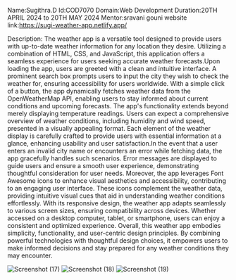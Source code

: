 Name:Sugithra.D
Id:COD7070
Domain:Web Development
Duration:20TH APRIL 2024 to 20TH MAY 2024
Mentor:sravani gouni
website link:https://sugi-weather-app.netlify.app/

Description:
The weather app is a versatile tool designed to provide users with up-to-date weather information for any location they desire. Utilizing a combination of HTML, CSS, and JavaScript, 
this application offers a seamless experience for users seeking accurate weather forecasts.Upon loading the app, users are greeted with a clean and intuitive interface.
A prominent search box prompts users to input the city they wish to check the weather for, ensuring accessibility for users worldwide. With a simple click of a button, 
the app dynamically fetches weather data from the OpenWeatherMap API, enabling users to stay informed about current conditions and upcoming forecasts.
The app's functionality extends beyond merely displaying temperature readings. Users can expect a comprehensive overview of weather conditions, including humidity and wind speed,
presented in a visually appealing format. Each element of the weather display is carefully crafted to provide users with essential information at a glance, enhancing usability and
user satisfaction.In the event that a user enters an invalid city name or encounters an error while fetching data, the app gracefully handles such scenarios.
Error messages are displayed to guide users and ensure a smooth user experience, demonstrating thoughtful consideration for user needs.
Moreover, the app leverages Font Awesome icons to enhance visual aesthetics and accessibility, contributing to an engaging user interface. 
These icons complement the weather data, providing intuitive visual cues that aid in understanding weather conditions effortlessly.
With its responsive design, the weather app adapts seamlessly to various screen sizes, ensuring compatibility across devices. Whether accessed on a desktop computer, tablet, or 
smartphone, users can enjoy a consistent and optimized experience.
Overall, this weather app embodies simplicity, functionality, and user-centric design principles. By combining powerful technologies with thoughtful design choices,
it empowers users to make informed decisions and stay prepared for any weather conditions they may encounter.

![Screenshot (17)](https://github.com/Su64gi/COD-Weather--App/assets/155756162/bc30e0e5-a270-4108-ac83-8205b4697aee)
![Screenshot (18)](https://github.com/Su64gi/COD-Weather--App/assets/155756162/80e61eea-f706-4f9e-b508-3ce984251245)
![Screenshot (19)](https://github.com/Su64gi/COD-Weather--App/assets/155756162/99aa62fd-5c17-4ee5-813c-6c61bde6f49b)







